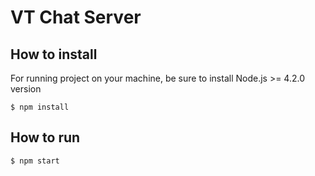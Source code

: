 # VT Chat Server

## How to install

For running project on your machine, be sure to install Node.js >= 4.2.0 version

```
$ npm install
```

## How to run

```
$ npm start
```
